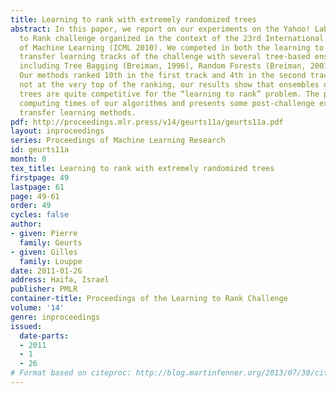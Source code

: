 ```yaml
---
title: Learning to rank with extremely randomized trees
abstract: In this paper, we report on our experiments on the Yahoo! Labs Learning
  to Rank challenge organized in the context of the 23rd International Conference
  of Machine Learning (ICML 2010). We competed in both the learning to rank and the
  transfer learning tracks of the challenge with several tree-based ensemble methods,
  including Tree Bagging (Breiman, 1996), Random Forests (Breiman, 2001), and Extremely Randomized Trees (Geurts et al., 2006).
  Our methods ranked 10th in the first track and 4th in the second track. Although
  not at the very top of the ranking, our results show that ensembles of randomized
  trees are quite competitive for the “learning to rank” problem. The paper also analyzes
  computing times of our algorithms and presents some post-challenge experiments with
  transfer learning methods.
pdf: http://proceedings.mlr.press/v14/geurts11a/geurts11a.pdf
layout: inproceedings
series: Proceedings of Machine Learning Research
id: geurts11a
month: 0
tex_title: Learning to rank with extremely randomized trees
firstpage: 49
lastpage: 61
page: 49-61
order: 49
cycles: false
author:
- given: Pierre
  family: Geurts
- given: Gilles
  family: Louppe
date: 2011-01-26
address: Haifa, Israel
publisher: PMLR
container-title: Proceedings of the Learning to Rank Challenge
volume: '14'
genre: inproceedings
issued:
  date-parts:
  - 2011
  - 1
  - 26
# Format based on citeproc: http://blog.martinfenner.org/2013/07/30/citeproc-yaml-for-bibliographies/
---
```

